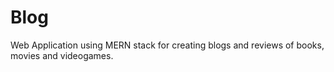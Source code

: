 # Blog
Web Application using MERN stack for creating blogs and reviews of books, movies and videogames.
